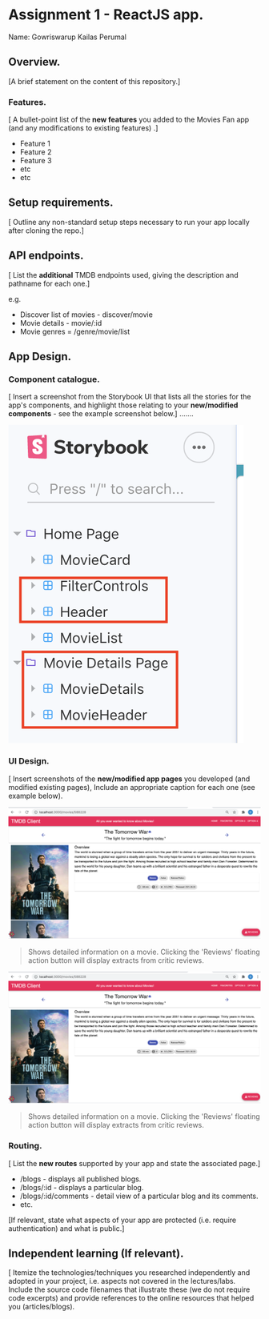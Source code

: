 # Assignment 1 - ReactJS app.

Name: Gowriswarup Kailas Perumal

## Overview.

[A brief statement on the content of this repository.]

### Features.

[ A bullet-point list of the __new features__ you added to the Movies Fan app (and any modifications to existing features) .]

- Feature 1
- Feature 2
- Feature 3
- etc
- etc

## Setup requirements.

[ Outline any non-standard setup steps necessary to run your app locally after cloning the repo.]

## API endpoints.

[ List the __additional__ TMDB endpoints used, giving the description and pathname for each one.]

e.g.

- Discover list of movies - discover/movie
- Movie details - movie/:id
- Movie genres = /genre/movie/list

## App Design.

### Component catalogue.

[ Insert a screenshot from the Storybook UI that lists all the stories for the app's components, and highlight those relating to your __new/modified components__ - see the example screenshot below.] .......

![](./images/storybook.png)

### UI Design.

[ Insert screenshots of the **new/modified app pages** you developed (and modified existing pages), Include an appropriate caption for each one (see example below).

![ ](./images/view.png)

> Shows detailed information on a movie. Clicking the 'Reviews' floating action button will display extracts from critic reviews.

![ ](./images/view.png)

> Shows detailed information on a movie. Clicking the 'Reviews' floating action button will display extracts from critic reviews.

### Routing.

[ List the __new routes__ supported by your app and state the associated page.]

- /blogs - displays all published blogs.
- /blogs/:id - displays a particular blog.
- /blogs/:id/comments - detail view of a particular blog and its comments.
- etc.

[If relevant, state what aspects of your app are protected (i.e. require authentication) and what is public.]

## Independent learning (If relevant).

[ Itemize the technologies/techniques you researched independently and adopted in your project, i.e. aspects not covered in the lectures/labs. Include the source code filenames that illustrate these (we do not require code excerpts) and provide references to the online resources that helped you (articles/blogs).
